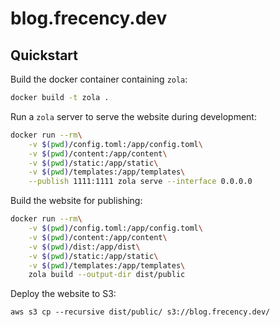 # blog.frecency.dev
## Quickstart

Build the docker container containing `zola`:
```sh
docker build -t zola .
```

Run a `zola` server to serve the website during development:
```sh
docker run --rm\
    -v $(pwd)/config.toml:/app/config.toml\
    -v $(pwd)/content:/app/content\
    -v $(pwd)/static:/app/static\
    -v $(pwd)/templates:/app/templates\
    --publish 1111:1111 zola serve --interface 0.0.0.0
```

Build the website for publishing:
```sh
docker run --rm\
    -v $(pwd)/config.toml:/app/config.toml\
    -v $(pwd)/content:/app/content\
    -v $(pwd)/dist:/app/dist\
    -v $(pwd)/static:/app/static\
    -v $(pwd)/templates:/app/templates\
    zola build --output-dir dist/public
```

Deploy the website to S3:
```
aws s3 cp --recursive dist/public/ s3://blog.frecency.dev/
```

